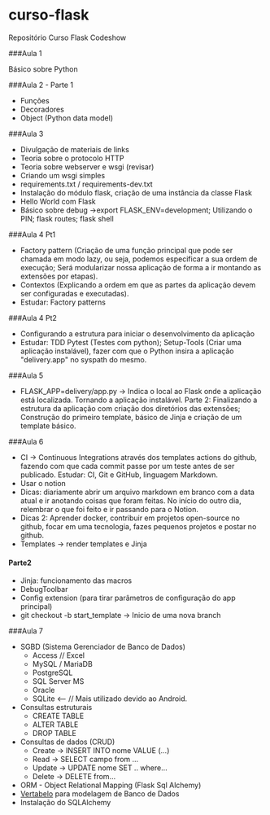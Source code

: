 # curso-flask
Repositório Curso Flask Codeshow

###Aula 1

Básico sobre Python

###Aula 2 - Parte 1
- Funções
- Decoradores
- Object (Python data model)

###Aula 3
- Divulgação de materiais de links
- Teoria sobre o protocolo HTTP
- Teoria sobre webserver e wsgi (revisar)
- Criando um wsgi simples
- requirements.txt / requirements-dev.txt
- Instalação do módulo flask, criação de uma instância da classe Flask
- Hello World com Flask
- Básico sobre debug
->export FLASK_ENV=development; Utilizando o PIN; flask routes; flask shell

###Aula 4 Pt1
- Factory pattern (Criação de uma função principal que pode
ser chamada em modo lazy, ou seja, podemos especificar a sua ordem de execução;
Será modularizar nossa aplicação de forma a ir montando as extensões por etapas).
- Contextos (Explicando a ordem em que as partes da aplicação devem ser configuradas
e executadas).
- Estudar: Factory patterns

###Aula 4 Pt2
- Configurando a estrutura para iniciar o desenvolvimento da aplicação
- Estudar: TDD Pytest (Testes com python); Setup-Tools (Criar uma aplicação instalável), fazer com
que o Python insira a aplicação "delivery.app" no syspath do mesmo.

###Aula 5
- FLASK_APP=delivery/app.py -> Indica o local ao Flask onde a aplicação está localizada.
Tornando a aplicação instalável.
Parte 2: Finalizando a estrutura da aplicação com criação dos diretórios das extensões;
Construção do primeiro template, básico de Jinja e criação de um template básico.

###Aula 6
- CI -> Continuous Integrations através dos templates actions do github, fazendo com que cada commit
passe por um teste antes de ser publicado.
Estudar: CI, Git e GitHub, linguagem Markdown.
- Usar o notion
- Dicas: diariamente abrir um arquivo markdown em branco com a data atual e ir anotando coisas
que foram feitas. No início do outro dia, relembrar o que foi feito e ir passando para o Notion.
- Dicas 2: Aprender docker, contribuir em projetos open-source no github, focar em uma tecnologia, 
fazes pequenos projetos e postar no github.
- Templates -> render templates e Jinja
#### Parte2
* Jinja: funcionamento das macros
* DebugToolbar
* Config extension (para tirar parâmetros de configuração do app principal)
* git checkout -b start_template -> Inicio de uma nova branch

###Aula 7
- SGBD (Sistema Gerenciador de Banco de Dados)
    * Access // Excel
    * MySQL / MariaDB
    * PostgreSQL
    * SQL Server MS
    * Oracle
    * SQLite <-- // Mais utilizado devido ao Android.
- Consultas estruturais
    * CREATE TABLE
    * ALTER TABLE
    * DROP TABLE
- Consultas de dados (CRUD)
    * Create -> INSERT INTO nome VALUE (...)
    * Read -> SELECT campo from ...
    * Update -> UPDATE nome SET .. where...
    * Delete -> DELETE from...
- ORM - Object Relational Mapping (Flask Sql Alchemy)
- [Vertabelo](https://vertabelo.com) para modelagem de Banco de Dados
- Instalação do SQLAlchemy

